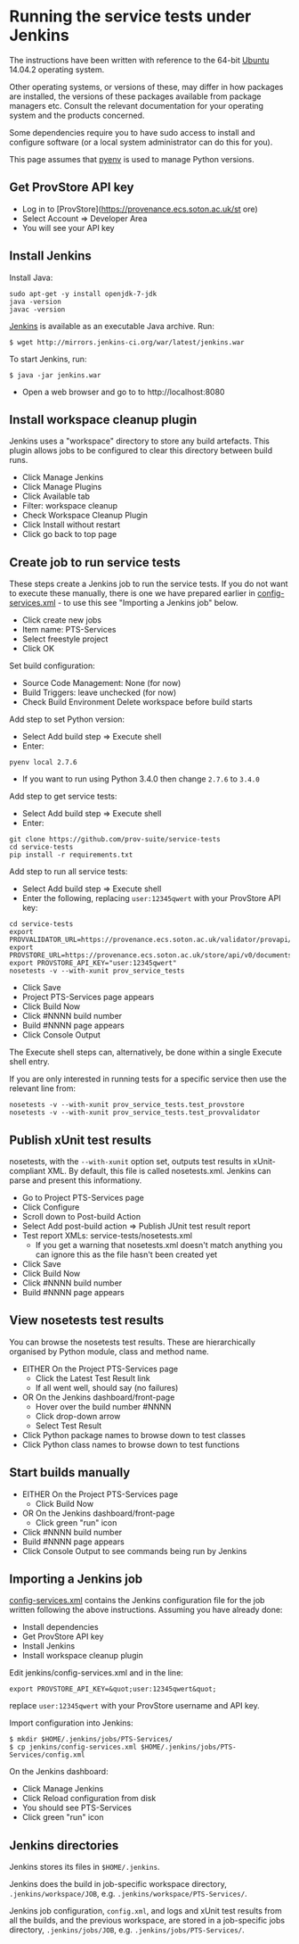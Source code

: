# Running the service tests under Jenkins

The instructions have been written with reference to the 64-bit [Ubuntu](http://www.ubuntu.com/) 14.04.2 operating system.

Other operating systems, or versions of these, may differ in how packages are installed, the versions of these packages available from package managers etc. Consult the relevant documentation for your operating system and the products concerned.

Some dependencies require you to have sudo access to install and configure software (or a local system administrator can do this for you).

This page assumes that [pyenv](https://github.com/yyuu/pyenv) is used to manage Python versions.

## Get ProvStore API key

* Log in to [ProvStore](https://provenance.ecs.soton.ac.uk/st
ore)
* Select Account => Developer Area
* You will see your API key

## Install Jenkins

Install Java:

```
sudo apt-get -y install openjdk-7-jdk
java -version
javac -version
```

[Jenkins](https://jenkins-ci.org/) is available as an executable Java archive.  Run:

```
$ wget http://mirrors.jenkins-ci.org/war/latest/jenkins.war
```

To start Jenkins, run:

```
$ java -jar jenkins.war
```

* Open a web browser and go to to http://localhost:8080

## Install workspace cleanup plugin

Jenkins uses a "workspace" directory to store any build artefacts. This plugin allows jobs to be configured to clear this directory between build runs.

* Click Manage Jenkins
* Click Manage Plugins
* Click Available tab
* Filter: workspace cleanup
* Check Workspace Cleanup Plugin
* Click Install without restart
* Click go back to top page

## Create job to run service tests

These steps create a Jenkins job to run the service tests. If you do not want to execute these manually, there is one we have prepared earlier in [config-services.xml](./jenkins/config-services.xml) - to use this see "Importing a Jenkins job" below.

* Click create new jobs
* Item name: PTS-Services
* Select freestyle project
* Click OK

Set build configuration:

* Source Code Management: None (for now)
* Build Triggers: leave unchecked (for now)
* Check Build Environment Delete workspace before build starts

Add step to set Python version:

* Select Add build step => Execute shell
* Enter:

```
pyenv local 2.7.6
```

* If you want to run using Python 3.4.0 then change `2.7.6` to `3.4.0`

Add step to get service tests:

* Select Add build step => Execute shell
* Enter:

```
git clone https://github.com/prov-suite/service-tests
cd service-tests
pip install -r requirements.txt
```

Add step to run all service tests:


* Select Add build step => Execute shell
* Enter the following, replacing `user:12345qwert` with your ProvStore API key:

```
cd service-tests
export PROVVALIDATOR_URL=https://provenance.ecs.soton.ac.uk/validator/provapi/documents/
export PROVSTORE_URL=https://provenance.ecs.soton.ac.uk/store/api/v0/documents/
export PROVSTORE_API_KEY="user:12345qwert"
nosetests -v --with-xunit prov_service_tests
```

* Click Save
* Project PTS-Services page appears
* Click Build Now
* Click #NNNN build number
* Build #NNNN page appears
* Click Console Output

The Execute shell steps can, alternatively, be done within a single Execute shell entry.

If you are only interested in running tests for a specific service then use the relevant line from:

```
nosetests -v --with-xunit prov_service_tests.test_provstore
nosetests -v --with-xunit prov_service_tests.test_provvalidator
```

## Publish xUnit test results

nosetests, with the ``--with-xunit`` option set, outputs test results in xUnit-compliant XML. By default, this file is called nosetests.xml. Jenkins can parse and present this informationy.

* Go to Project PTS-Services page
* Click Configure
* Scroll down to Post-build Action
* Select Add post-build action => Publish JUnit test result report
* Test report XMLs: service-tests/nosetests.xml
  - If you get a warning that nosetests.xml doesn't match anything you can ignore this as the file hasn't been created yet
* Click Save
* Click Build Now
* Click #NNNN build number
* Build #NNNN page appears

## View nosetests test results

You can browse the nosetests test results. These are hierarchically organised by Python module, class and method name.

* EITHER On the Project PTS-Services page
  - Click the Latest Test Result link
  - If all went well, should say (no failures)
* OR On the Jenkins dashboard/front-page
  - Hover over the build number #NNNN
  - Click drop-down arrow
  - Select Test Result
* Click Python package names to browse down to test classes
* Click Python class names to browse down to test functions

## Start builds manually

* EITHER On the Project PTS-Services page
  - Click Build Now
* OR On the Jenkins dashboard/front-page
  - Click green "run" icon
* Click #NNNN build number
* Build #NNNN page appears
* Click Console Output to see commands being run by Jenkins

## Importing a Jenkins job

[config-services.xml](./jenkins/config-services.xml) contains the Jenkins configuration file for the job written following the above instructions. Assuming you have already done:

* Install dependencies
* Get ProvStore API key
* Install Jenkins
* Install workspace cleanup plugin

Edit jenkins/config-services.xml and in the line:

```
export PROVSTORE_API_KEY=&quot;user:12345qwert&quot;
```

replace `user:12345qwert` with your ProvStore username and API key.

Import configuration into Jenkins:

```
$ mkdir $HOME/.jenkins/jobs/PTS-Services/
$ cp jenkins/config-services.xml $HOME/.jenkins/jobs/PTS-Services/config.xml
```

On the Jenkins dashboard:

* Click Manage Jenkins
* Click Reload configuration from disk
* You should see PTS-Services
* Click green "run" icon

## Jenkins directories

Jenkins stores its files in `$HOME/.jenkins`.

Jenkins does the build in job-specific workspace directory, `.jenkins/workspace/JOB`, e.g. `.jenkins/workspace/PTS-Services/`.

Jenkins job configuration, ``config.xml``, and logs and xUnit test results from all the builds, and the previous workspace, are stored in a job-specific jobs directory, `.jenkins/jobs/JOB`, e.g. `.jenkins/jobs/PTS-Services/`.
